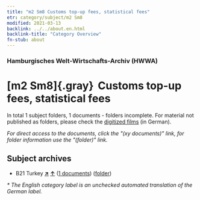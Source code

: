 ```yaml
---
title: "m2 Sm8 Customs top-up fees, statistical fees"
etr: category/subject/m2 Sm8
modified: 2021-03-13
backlink: ../../about.en.html
backlink-title: "Category Overview"
fn-stub: about
---
```


### Hamburgisches Welt-Wirtschafts-Archiv (HWWA)
# [m2 Sm8]{.gray}&#8201; Customs top-up fees, statistical fees&#160; 





In total 1 subject folders, 1 documents - folders incomplete.
For material not published as folders, please check the [digitized films](/film/h1_sh) (in German).

_For direct access to the documents, click the "(xy documents)" link, for folder information use the "(folder)" link._

## Subject archives


- B21 Turkey [**&nearr;**](../../../geo/i/141111/about.en.html "Turkey (all folders)") [**&uarr;**](../../../geo/about.en.html#B21 "Country category system") (<a href="https://pm20.zbw.eu/dfgview/sh/141111,144863" title="about: Turkey : Customs top-up fees, statistical fees" target="_blank">1 documents</a>) ([folder](http://purl.org/pressemappe20/folder/sh/141111,144863))


_* The English category label is an unchecked automated translation of the German label._

